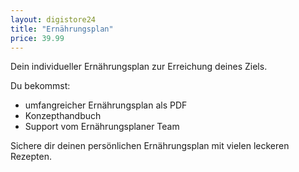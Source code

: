 ```yaml
---
layout: digistore24
title: "Ernährungsplan"
price: 39.99
---
```

<p>Dein individueller Ern&#xE4;hrungsplan zur Erreichung deines Ziels.</p>
<p>Du bekommst:</p>
<ul><li>umfangreicher Ern&#xE4;hrungsplan als PDF</li>
<li>Konzepthandbuch</li>
<li>Support vom Ern&#xE4;hrungsplaner Team</li>
</ul><p>Sichere dir deinen pers&#xF6;nlichen Ern&#xE4;hrungsplan mit vielen leckeren Rezepten.</p>